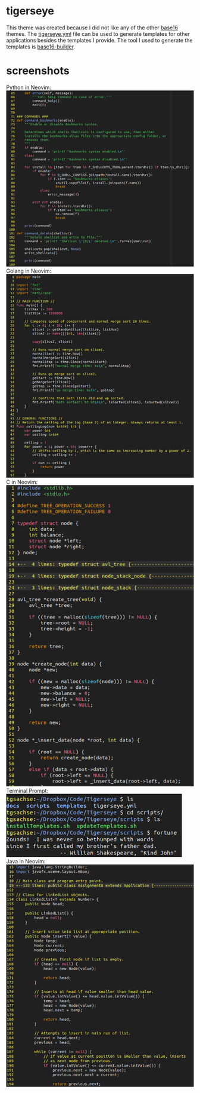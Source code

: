 # tigerseye
This theme was created because I did not like any of the other [base16](https://github.com/chriskempson/base16) themes. The [tigerseye.yml](https://github.com/tgsachse/tigerseye/blob/master/tigerseye.yml) file can be used to generate templates for other applications besides the templates I provide. The tool I used to generate the templates is [base16-builder](https://github.com/base16-builder/base16-builder).
# screenshots
Python in Neovim:  
![Image failed to load](https://github.com/tgsachse/tigerseye/blob/master/screenshots/Python.png)  
Golang in Neovim:  
![Image failed to load](https://github.com/tgsachse/tigerseye/blob/master/screenshots/Golang.png)  
C in Neovim:  
![Image failed to load](https://github.com/tgsachse/tigerseye/blob/master/screenshots/C.png)  
Terminal Prompt:  
![Image failed to load](https://github.com/tgsachse/tigerseye/blob/master/screenshots/Terminal.png)  
Java in Neovim:  
![Image failed to load](https://github.com/tgsachse/tigerseye/blob/master/screenshots/Java.png)  
